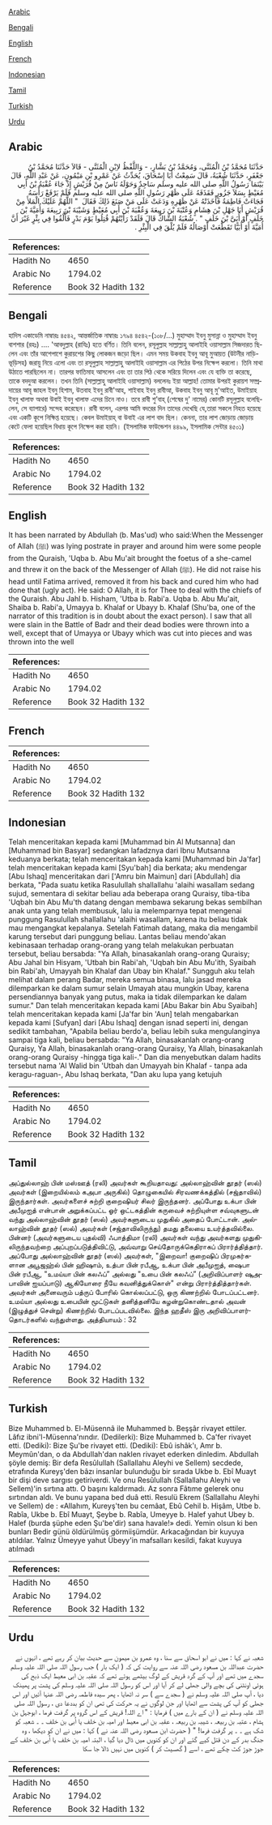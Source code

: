 [Arabic](#arabic)

[Bengali](#bengali)

[English](#english)

[French](#french)

[Indonesian](#indonesian)

[Tamil](#tamil)

[Turkish](#turkish)

[Urdu](#urdu)

## Arabic


<div dir="rtl" lang="ar" style={{fontSize:'larger',backgroundColor:'#f8f9fa',padding:20}}>
حَدَّثَنَا مُحَمَّدُ بْنُ الْمُثَنَّى، وَمُحَمَّدُ بْنُ بَشَّارٍ، - وَاللَّفْظُ لاِبْنِ الْمُثَنَّى - قَالاَ حَدَّثَنَا مُحَمَّدُ بْنُ جَعْفَرٍ، حَدَّثَنَا شُعْبَةُ، قَالَ سَمِعْتُ أَبَا إِسْحَاقَ، يُحَدِّثُ عَنْ عَمْرِو بْنِ مَيْمُونٍ، عَنْ عَبْدِ اللَّهِ، قَالَ بَيْنَمَا رَسُولُ اللَّهِ صلى الله عليه وسلم سَاجِدٌ وَحَوْلَهُ نَاسٌ مِنْ قُرَيْشٍ إِذْ جَاءَ عُقْبَةُ بْنُ أَبِي مُعَيْطٍ بِسَلاَ جَزُورٍ فَقَذَفَهُ عَلَى ظَهْرِ رَسُولِ اللَّهِ صلى الله عليه وسلم فَلَمْ يَرْفَعْ رَأْسَهُ فَجَاءَتْ فَاطِمَةُ فَأَخَذَتْهُ عَنْ ظَهْرِهِ وَدَعَتْ عَلَى مَنْ صَنَعَ ذَلِكَ فَقَالَ ‏ "‏ اللَّهُمَّ عَلَيْكَ الْمَلأَ مِنْ قُرَيْشٍ أَبَا جَهْلِ بْنَ هِشَامٍ وَعُتْبَةَ بْنَ رَبِيعَةَ وَعُقْبَةَ بْنَ أَبِي مُعَيْطٍ وَشَيْبَةَ بْنَ رَبِيعَةَ وَأُمَيَّةَ بْنَ خَلَفٍ أَوْ أُبَىَّ بْنَ خَلَفٍ ‏"‏ ‏.‏ شُعْبَةُ الشَّاكُّ قَالَ فَلَقَدْ رَأَيْتُهُمْ قُتِلُوا يَوْمَ بَدْرٍ فَأُلْقُوا فِي بِئْرٍ غَيْرَ أَنَّ أُمَيَّةَ أَوْ أُبَيًّا تَقَطَّعَتْ أَوْصَالُهُ فَلَمْ يُلْقَ فِي الْبِئْرِ ‏.‏
</div>
<div style={{backgroundColor:'#f8f9fa',padding:20, marginBottom: 10}}><table> <thead> <tr> <th>References:</th> <th></th> </tr> </thead> <tbody><tr><td>Hadith No</td><td>4650</td></tr><tr><td>Arabic No</td><td>1794.02</td></tr><tr><td>Reference</td><td>Book 32 Hadith 132</td></tr></tbody></table></div>

## Bengali


<div dir="ltr" lang="bn" style={{fontSize:'larger',backgroundColor:'#f8f9fa',padding:20}}>
হাদিস একাডেমি নাম্বারঃ ৪৫৪২, আন্তর্জাতিক নাম্বারঃ ১৭৯৪ ৪৫৪২-(১০৮/...) মুহাম্মাদ ইবনু মুসান্না ও মুহাম্মাদ ইবনু বাশশার (রহঃ) .... 'আবদুল্লাহ (রাযিঃ) হতে বর্ণিত। তিনি বলেন, রসূলুল্লাহ সাল্লাল্লাহু আলাইহি ওয়াসাল্লাম সিজদারত ছিলেন এবং তাঁর আশেপাশে কুরায়শের কিছু লোকজন জড়ো ছিল। এমন সময় উকবাহ ইবনু আবূ মুআয়ত (উটনীর নাড়ি-ভূড়িসহ) জরায়ু নিয়ে এলো এবং তা রসূলুল্লাহ সাল্লাল্লাহু আলাইহি ওয়াসাল্লাম এর পিঠের উপর নিক্ষেপ করলো। তিনি মাথা উঠাতে পারছিলেন না। তারপর ফাতিমাহ আসলেন এবং তা তার পিঠ থেকে সরিয়ে দিলেন এবং যে ব্যক্তি তা করেছে, তাকে বদদুআ করলেন। তখন তিনি (সাল্লাল্লাহু আলাইহি ওয়াসাল্লাম) বললেনঃ ইয়া আল্লাহ! তোমার উপরই কুরায়শ সম্প্রদায়ের আবূ জাহল ইবনু হিশাম, উতবাহ ইবনু রাবী'আহ, শাইবাহ ইবনু রাবীআ, উকবাহ ইবনু আবূ মু'আইত, উমাইয়াহ ইবনু খালাফ অথবা উবাই ইবনু খালাফ এদের চিনে নাও। তবে রাবী শু’বাহ্ (শেষের দু' নামের) কোনটি রসূলুল্লাহ বলেছিলেন, সে ব্যাপারে) সন্দেহ করেছেন। রাবী বলেন, এরপর আমি বদরের দিন তাদের দেখেছি যে,তারা সকলে নিহত হয়েছে এবং একটি কূপে নিক্ষিপ্ত হয়েছে। কেবল উমাইয়াহ্ বা উবাই এর লাশ বাদ ছিল। কেননা, তার লাশ জোড়ায় জোড়ায় কেটে ফেলা হয়েছিল বিধায় কূপে নিক্ষেপ করা হয়নি। (ইসলামিক ফাউন্ডেশন ৪৪৯৯, ইসলামিক সেন্টার ৪৫০১)
</div>
<div style={{backgroundColor:'#f8f9fa',padding:20, marginBottom: 10}}><table> <thead> <tr> <th>References:</th> <th></th> </tr> </thead> <tbody><tr><td>Hadith No</td><td>4650</td></tr><tr><td>Arabic No</td><td>1794.02</td></tr><tr><td>Reference</td><td>Book 32 Hadith 132</td></tr></tbody></table></div>

## English


<div dir="ltr" lang="en" style={{fontSize:'larger',backgroundColor:'#f8f9fa',padding:20}}>
It has been narrated by Abdullah (b. Mas'ud) who said:When the Messenger of Allah (ﷺ) was lying postrate in prayer and around him were some people from the Quraish, 'Uqba b. Abu Mu'ait brought the foetus of a she-camel and threw it on the back of the Messenger of Allah (ﷺ). He did not raise his head until Fatima arrived, removed it from his back and cured him who had done that (ugly act). He said: O Allah, it is for Thee to deal with the chiefs of the Quraish. Abu Jahl b. Hisham, 'Utba b. Rabi'a. Uqba b. Abu Mu'ait, Shaiba b. Rabi'a, Umayya b. Khalaf or Ubayy b. Khalaf (Shu'ba, one of the narrator of this tradition is in doubt about the exact person). I saw that all were slain in the Battle of Badr and their dead bodies were thrown into a well, except that of Umayya or Ubayy which was cut into pieces and was thrown into the well
</div>
<div style={{backgroundColor:'#f8f9fa',padding:20, marginBottom: 10}}><table> <thead> <tr> <th>References:</th> <th></th> </tr> </thead> <tbody><tr><td>Hadith No</td><td>4650</td></tr><tr><td>Arabic No</td><td>1794.02</td></tr><tr><td>Reference</td><td>Book 32 Hadith 132</td></tr></tbody></table></div>

## French


<div dir="ltr" lang="fr" style={{fontSize:'larger',backgroundColor:'#f8f9fa',padding:20}}>

</div>
<div style={{backgroundColor:'#f8f9fa',padding:20, marginBottom: 10}}><table> <thead> <tr> <th>References:</th> <th></th> </tr> </thead> <tbody><tr><td>Hadith No</td><td>4650</td></tr><tr><td>Arabic No</td><td>1794.02</td></tr><tr><td>Reference</td><td>Book 32 Hadith 132</td></tr></tbody></table></div>

## Indonesian


<div dir="ltr" lang="id" style={{fontSize:'larger',backgroundColor:'#f8f9fa',padding:20}}>
Telah menceritakan kepada kami [Muhammad bin Al Mutsanna] dan [Muhammad bin Basyar] sedangkan lafadznya dari Ibnu Mutsanna keduanya berkata; telah menceritakan kepada kami [Muhammad bin Ja'far] telah menceritakan kepada kami [Syu'bah] dia berkata; aku mendengar [Abu Ishaq] menceritakan dari ['Amru bin Maimun] dari [Abdullah] dia berkata, "Pada suatu ketika Rasulullah shallallahu 'alaihi wasallam sedang sujud, sementara di sekitar beliau ada beberapa orang Quraisy, tiba-tiba 'Uqbah bin Abu Mu'th datang dengan membawa sekarung bekas sembilhan anak unta yang telah membusuk, lalu ia melemparnya tepat mengenai punggung Rasulullah shallallahu 'alaihi wasallam, karena itu beliau tidak mau mengangkat kepalanya. Setelah Fatimah datang, maka dia mengambil karung tersebut dari punggung beliau. Lantas beliau mendo'akan kebinasaan terhadap orang-orang yang telah melakukan perbuatan tersebut, beliau bersabda: "Ya Allah, binasakanlah orang-orang Quraisy; Abu Jahal bin Hisyam, 'Utbah bin Rabi'ah, 'Uqbah bin Abu Mu'ith, Syaibah bin Rabi'ah, Umayyah bin Khalaf dan Ubay bin Khalaf." Sungguh aku telah melihat dalam perang Badar, mereka semua binasa, lalu jasad mereka dilemparkan ke dalam sumur selain Umayah atau mungkin Ubay, karena persendiannya banyak yang putus, maka ia tidak dilemparkan ke dalam sumur." Dan telah menceritakan kepada kami [Abu Bakar bin Abu Syaibah] telah menceritakan kepada kami [Ja'far bin 'Aun] telah mengabarkan kepada kami [Sufyan] dari [Abu Ishaq] dengan isnad seperti ini, dengan sedikit tambahan, "Apabila beliau berdo'a, beliau lebih suka mengulanginya sampai tiga kali, beliau bersabda: "Ya Allah, binasakanlah orang-orang Quraisy, Ya Allah, binasakanlah orang-orang Quraisy, Ya Allah, binasakanlah orang-orang Quraisy -hingga tiga kali-." Dan dia menyebutkan dalam hadits tersebut nama 'Al Walid bin 'Utbah dan Umayyah bin Khalaf - tanpa ada keragu-raguan-, Abu Ishaq berkata, "Dan aku lupa yang ketujuh
</div>
<div style={{backgroundColor:'#f8f9fa',padding:20, marginBottom: 10}}><table> <thead> <tr> <th>References:</th> <th></th> </tr> </thead> <tbody><tr><td>Hadith No</td><td>4650</td></tr><tr><td>Arabic No</td><td>1794.02</td></tr><tr><td>Reference</td><td>Book 32 Hadith 132</td></tr></tbody></table></div>

## Tamil


<div dir="ltr" lang="ta" style={{fontSize:'larger',backgroundColor:'#f8f9fa',padding:20}}>
அப்துல்லாஹ் பின் மஸ்ஊத் (ரலி) அவர்கள் கூறியதாவது: அல்லாஹ்வின் தூதர் (ஸல்) அவர்கள் (இறையில்லம் கஅபா அருகில்) தொழுகையில் சிரவணக்கத்தில் (சஜ்தாவில்) இருந்தார்கள். அவர்களைச் சுற்றி குறைஷியர் சிலர் இருந்தனர். அப்போது உக்பா பின் அபீமுஐத் என்பான் அறுக்கப்பட்ட ஓர் ஒட்டகத்தின் கருவைச் சுற்றியுள்ள சவ்வுகளுடன் வந்து அல்லாஹ்வின் தூதர் (ஸல்) அவர்களுடைய முதுகில் அதைப் போட்டான். அல்லாஹ்வின் தூதர் (ஸல்) அவர்கள் (சஜ்தாவிலிருந்து) தமது தலையை உயர்த்தவில்லை. பின்னர் (அவர்களுடைய புதல்வி) ஃபாத்திமா (ரலி) அவர்கள் வந்து அவர்களது முதுகிலிருந்தவற்றை அப்புறப்படுத்திவிட்டு, அவ்வாறு செய்தோருக்கெதிராகப் பிரார்த்தித்தார். அப்போது அல்லாஹ்வின் தூதர் (ஸல்) அவர்கள், "இறைவா! குறைஷிப் பிரமுகர்களான அபூஜஹ்ல் பின் ஹிஷாம், உத்பா பின் ரபீஆ, உக்பா பின் அபீமுஐத், ஷைபா பின் ரபீஆ, "உமய்யா பின் கலஃப்” அல்லது "உபை பின் கலஃப்” (அறிவிப்பாளர் ஷுஅபாவின் ஐயப்பாடு) ஆகியோரை நீயே கவனித்துக்கொள்" என்று பிரார்த்தித்தார்கள். அவர்கள் அனைவரும் பத்ருப் போரில் கொல்லப்பட்டு, ஒரு கிணற்றில் போடப்பட்டனர். உமய்யா அல்லது உபையின் மூட்டுகள் தனித்தனியே கழன்றுகொண்டதால் அவன் (இழுத்துச் சென்று) கிணற்றில் போடப்படவில்லை. இந்த ஹதீஸ் இரு அறிவிப்பாளர்தொடர்களில் வந்துள்ளது. அத்தியாயம் : 32
</div>
<div style={{backgroundColor:'#f8f9fa',padding:20, marginBottom: 10}}><table> <thead> <tr> <th>References:</th> <th></th> </tr> </thead> <tbody><tr><td>Hadith No</td><td>4650</td></tr><tr><td>Arabic No</td><td>1794.02</td></tr><tr><td>Reference</td><td>Book 32 Hadith 132</td></tr></tbody></table></div>

## Turkish


<div dir="ltr" lang="tr" style={{fontSize:'larger',backgroundColor:'#f8f9fa',padding:20}}>
Bize Muhammed b. El-Müsennâ ile Muhammed b. Beşşâr rivayet ettiler. Lâfız ibni'l-Müsenna'nındır. (Dedilerki): Bize Muhammed b. Ca'fer rivayet etti. (Dediki): Bize Şu'be rivayet etti. (Dediki): Ebû ishâk'ı, Amr b. Meymûn'dan, o da AbduIIah'dan naklen rivayet ederken dinledim. Abdullah şöyle demiş: Bir defa Resûlullah (Sallallahu Aleyhi ve Sellem) secdede, etrafında Kureyş'den bâzı insanlar bulunduğu bir sırada Ukbe b. Ebî Muayt bir dişi deve sargısı getiriverdi. Ve onu Resûlullah (Sallallahu Aleyhi ve Sellem)'in sırtına attı. O başını kaldırmadı. Az sonra Fâtıme gelerek onu sırtından aldı. Ve bunu yapana bed duâ etti. Resulü Ekrem (Sallallahu Aleyhi ve Sellem) de : «Allahım, Kureyş'ten bu cemâat, Ebû Cehil b. Hişâm, Utbe b. Rabîa, Ukbe b. Ebî Muayt, Şeybe b. Rabîa, Umeyye b. Halef yahut Ubey b. Halef (burda şüphe eden Şu'be'dir) sana havale!» dedi. Yemin olsun ki ben bunları Bedir günü öldürülmüş görmiişümdür. Arkacağından bir kuyuya atıldılar. Yalnız Ümeyye yahut Übeyy'in mafsalları kesildi, fakat kuyuya atılmadı
</div>
<div style={{backgroundColor:'#f8f9fa',padding:20, marginBottom: 10}}><table> <thead> <tr> <th>References:</th> <th></th> </tr> </thead> <tbody><tr><td>Hadith No</td><td>4650</td></tr><tr><td>Arabic No</td><td>1794.02</td></tr><tr><td>Reference</td><td>Book 32 Hadith 132</td></tr></tbody></table></div>

## Urdu


<div dir="rtl" lang="ur" style={{fontSize:'larger',backgroundColor:'#f8f9fa',padding:20}}>
شعبہ نے کہا : میں نے ابو اسحاق سے سنا ، وہ عمرو بن میمون سے حدیث بیان کر رہے تھے ، انہوں نے حضرت عبداللہ بن مسعود رضی اللہ عنہ سے روایت کی کہ ( ایک بار ) جب رسول اللہ صلی اللہ علیہ وسلم سجدے میں تھے اور آپ کے گرد قریش کے لوگ بیٹھے ہوئے تھے کہ عقبہ بن ابی معیط ایک ذبح کی ہوئی اونٹنی کی بچے والی جھلی لے کر آیا اور اس کو رسول اللہ صلی اللہ علیہ وسلم کی پشت پر پھینک دیا ، آپ صلی اللہ علیہ وسلم نے ( سجدے سے ) سر نہ اٹھایا ، پھر سیدہ فاطمہ رضی اللہ عنہا آئیں اور اس جھلی کو آپ کی پشت سے اٹھایا اور جن لوگوں نے یہ حرکت کی تھی ان کو بددعا دی ، رسول اللہ صلی اللہ علیہ وسلم نے ( ان کے بارے میں ) فرمایا : " اے اللہ! قریش کے اس گروہ پر گرفت فرما ، ابوجہل بن ہشام ، عتبہ بن ربیعہ ، شیبہ بن ربیعہ ، عقبہ بن ابی معیط اور امیہ بن خلف یا اُبی بن خلف ۔ ۔ شعبہ کو شک ہے ۔ ۔ پر گرفت فرما! " ( حضرت ابن مسعود رضی اللہ عنہ نے ) کہا : میں نے ان کو دیکھا ، وہ جنگ بدر کے دن قتل کیے گئے اور ان کو کنویں میں ڈال دیا گیا ، البتہ امیہ بن خلف یا اُبی بن خلف کے جوڑ جوڑ کٹ چکے تھے ، اسے ( گھسیٹ کر ) کنویں میں نہیں ڈالا جا سکا
</div>
<div style={{backgroundColor:'#f8f9fa',padding:20, marginBottom: 10}}><table> <thead> <tr> <th>References:</th> <th></th> </tr> </thead> <tbody><tr><td>Hadith No</td><td>4650</td></tr><tr><td>Arabic No</td><td>1794.02</td></tr><tr><td>Reference</td><td>Book 32 Hadith 132</td></tr></tbody></table></div>